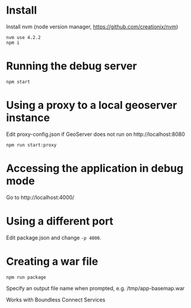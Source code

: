 # Install
Install nvm (node version manager, https://github.com/creationix/nvm)

    nvm use 4.2.2
    npm i

# Running the debug server

    npm start

# Using a proxy to a local geoserver instance

Edit proxy-config.json if GeoServer does not run on http://localhost:8080

    npm run start:proxy

# Accessing the application in debug mode

Go to http://localhost:4000/

# Using a different port

Edit package.json and change ```-p 4000```.

# Creating a war file

    npm run package

Specify an output file name when prompted, e.g. /tmp/app-basemap.war

Works with Boundless Connect Services
